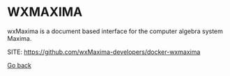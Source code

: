 # WXMAXIMA

 wxMaxima is a document based interface for the computer 
 algebra system Maxima.
 
 SITE: https://github.com/wxMaxima-developers/docker-wxmaxima

 [Go back](https://portable-linux-apps.github.io/apps.html)
